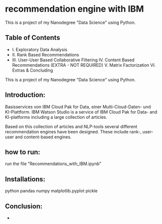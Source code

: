 # recommendation engine with IBM

This is a project of my Nanodegree "Data Science" using Python.
## Table of Contents

-  I. Exploratory Data Analysis
-  II. Rank Based Recommendations
-  III. User-User Based Collaborative Filtering
IV. Content Based Recommendations (EXTRA - NOT REQUIRED)
V. Matrix Factorization
VI. Extras & Concluding

This is a project of my Nanodegree "Data Science" using Python.

## Introduction:  
Basisservices von IBM Cloud Pak for Data, einer Multi-Cloud-Daten- und KI-Plattform. 
IBM Watson Studio is a service of IBM Cloud Pak for Data- and KI-platforms including a large collection of articles.

Based on this collection of articles and NLP-tools several different recommendation engines have been designed. These include rank-, user-user and content-based engines.

## how to run:  
run the file "Recommendations_with_IBM.ipynb"

## Installations:  
python 
pandas
numpy 
matplotlib.pyplot
pickle

## Conclusion:  
- 

